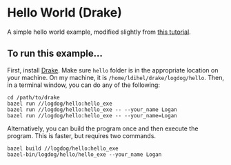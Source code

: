 # Hello World (Drake)
A simple hello world example, modified slightly from [this tutorial](https://drake.guzhaoyuan.com/thing-to-do-in-drake/hello-drake). 

## To run this example...
First, install [Drake](https://drake.mit.edu/from_source.html). Make sure `hello` folder is in the appropriate location on your machine. On my machine, it is `/home/ldihel/drake/logdog/hello`. Then, in a terminal window, you can do any of the following:
```
cd /path/to/drake
bazel run //logdog/hello:hello_exe
bazel run //logdog/hello:hello_exe -- --your_name Logan
bazel run //logdog/hello:hello_exe -- --your_name=Logan
```
Alternatively, you can build the program once and then execute the program. This is faster, but requires two commands.
```
bazel build //logdog/hello:hello_exe
bazel-bin/logdog/hello/hello_exe --your_name Logan
```
